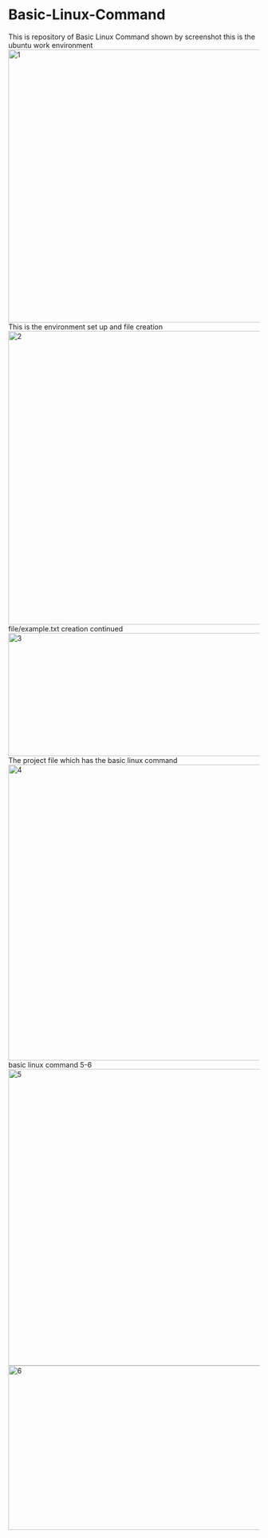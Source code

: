 # Basic-Linux-Command
This is repository of Basic Linux Command shown by screenshot
this is the ubuntu work environment <img width="1263" height="548" alt="1" src="https://github.com/user-attachments/assets/536093a1-c93e-4bfa-8c7f-8f998ddebc37" />
This is the environment set up and file creation <img width="1255" height="589" alt="2" src="https://github.com/user-attachments/assets/7f20e427-a49f-4bae-b099-aa25645194c0" />
file/example.txt creation continued <img width="1366" height="247" alt="3" src="https://github.com/user-attachments/assets/ebf03479-227c-4498-8206-463aaedaa5bf" />
The project file which has the basic linux command <img width="1281" height="594" alt="4" src="https://github.com/user-attachments/assets/a7439176-235a-4a26-b33c-f925e894decb" />
basic linux command 5-6 <img width="1291" height="595" alt="5" src="https://github.com/user-attachments/assets/03dfc49d-358c-4723-b45b-ebf71f633dcc" />
<img width="1366" height="330" alt="6" src="https://github.com/user-attachments/assets/888a46b6-cac7-4117-a42c-f3538876c644" />
